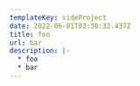 ```yaml
---
templateKey: sideProject
date: 2022-06-01T03:30:32.437Z
title: foo
url: bar
description: |-
  * foo
  * bar
---
```

